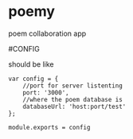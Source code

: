 # poemy
poem collaboration app

#CONFIG

should be like

```
var config = {
    //port for server listenting
    port: '3000',
    //where the poem database is
    databaseUrl: 'host:port/test'
};

module.exports = config
```
